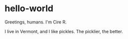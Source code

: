 # hello-world

Greetings, humans. I'm Cire R. 

I live in Vermont, and I like pickles. The picklier, the better.
